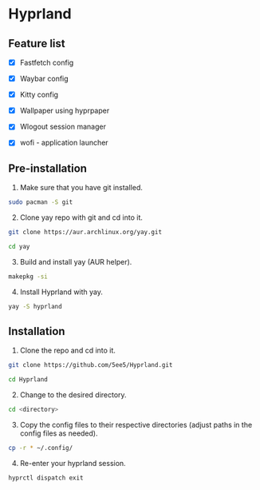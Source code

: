 # Hyprland #

## Feature list ##
- [x] Fastfetch config
- [x] Waybar config
- [x] Kitty config
- [x] Wallpaper using hyprpaper
- [x] Wlogout session manager
- [x] wofi - application launcher


## Pre-installation ##
  1. Make sure that you have git installed.

```bash
sudo pacman -S git 
```
  2. Clone yay repo with git and cd into it.
  
```bash
git clone https://aur.archlinux.org/yay.git
```
```bash
cd yay
```
  3. Build and install yay (AUR helper).
```bash
makepkg -si
```
  4. Install Hyprland with yay.
```bash
yay -S hyprland
```

## Installation ##
  1. Clone the repo and cd into it.
```bash
git clone https://github.com/5ee5/Hyprland.git
```
```bash
cd Hyprland
```
  2. Change to the desired directory.
```bash
cd <directory>
```
  3. Copy the config files to their respective directories (adjust paths in the config files as needed).
```bash
cp -r * ~/.config/
```
  4. Re-enter your hyprland session.
```bash
hyprctl dispatch exit
```
